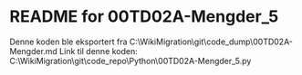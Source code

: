 # README for 00TD02A-Mengder_5
Denne koden ble eksportert fra C:\WikiMigration\git\code_dump\00TD02A-Mengder.md
Link til denne koden: C:\WikiMigration\git\code_repo\Python\00TD02A-Mengder_5.py
